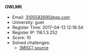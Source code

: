 #### OWLMK  

* Email: 3105582695@qq.com  
* University: guet  
* Register Time: 2017-04-13 12:18:34  
* Register IP: 116.1.3.252  
* Score: 10  
* Solved challenges: 
  * [[MISC] source](https://github.com/SniperOJ/Challenges/blob/master/web/source.json)  

